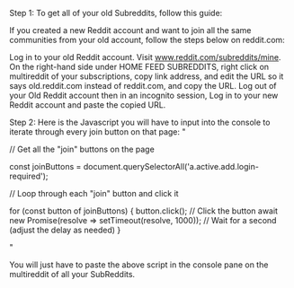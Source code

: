 Step 1:
To get all of your old Subreddits, follow this guide:


If you created a new Reddit account and want to join all the same communities from your old account, follow the steps below on reddit.com: 

Log in to your old Reddit account. 
Visit www.reddit.com/subreddits/mine.
On the right-hand side under HOME FEED SUBREDDITS, right click on multireddit of your subscriptions, copy link address, and edit the URL so it says old.reddit.com instead of reddit.com, and copy the URL.
Log out of your Old Reddit account then in an incognito session, Log in to your new Reddit account and paste the copied URL. 




Step 2:
Here is the Javascript you will have to input into the console to iterate through every join button on that page:
"


// Get all the "join" buttons on the page


const joinButtons = document.querySelectorAll('a.active.add.login-required');


// Loop through each "join" button and click it


for (const button of joinButtons) {
  button.click(); // Click the button
  await new Promise(resolve => setTimeout(resolve, 1000)); // Wait for a second (adjust the delay as needed)
}


"

You will just have to paste the above script in the console pane on the multireddit of all your SubReddits.

